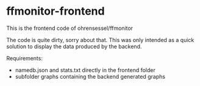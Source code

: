 ffmonitor-frontend
==================

This is the frontend code of ohrensessel/ffmonitor

The code is quite dirty, sorry about that.
This was only intended as a quick solution to display the data produced by the backend.

Requirements:
- namedb.json and stats.txt directly in the frontend folder
- subfolder graphs containing the backend generated graphs
